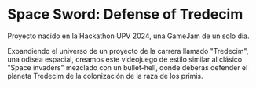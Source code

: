 # Space Sword: Defense of Tredecim
Proyecto nacido en la Hackathon UPV 2024, una GameJam de un solo día.

Expandiendo el universo de un proyecto de la carrera llamado "Tredecim", una odisea espacial, creamos este videojuego de estilo similar al clásico "Space invaders" mezclado con un bullet-hell, donde deberás defender el planeta Tredecim de la colonización de la raza de los primis.